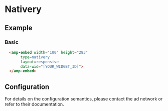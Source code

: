<!---
Copyright 2015 The AMP HTML Authors. All Rights Reserved.

Licensed under the Apache License, Version 2.0 (the "License");
you may not use this file except in compliance with the License.
You may obtain a copy of the License at

      http://www.apache.org/licenses/LICENSE-2.0

Unless required by applicable law or agreed to in writing, software
distributed under the License is distributed on an "AS-IS" BASIS,
WITHOUT WARRANTIES OR CONDITIONS OF ANY KIND, either express or implied.
See the License for the specific language governing permissions and
limitations under the License.
-->

# Nativery

## Example

### Basic

```html
  <amp-embed width="100" height="283"
       type=nativery
       layout=responsive
       data-wid="[YOUR_WIDGET_ID]">
  </amp-embed>
```

## Configuration

For details on the configuration semantics, please contact the ad network or refer to their documentation. 

